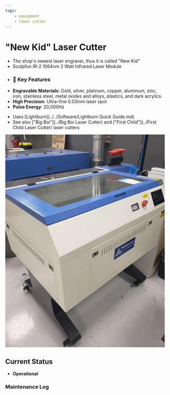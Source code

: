 ```yaml
---
tags:
    - equipment
    - laser cutter
---
```

# "New Kid"  Laser Cutter

* The shop's newest laser engraver, thus it is called "New Kid"
* Sculpfun IR-2 1064nm 2 Watt Infrared Laser Module
* ### 🔧 Key Features

- **Engravable Materials**: Gold, silver, platinum, copper, aluminum, zinc, iron, stainless steel, metal oxides and alloys, plastics, and dark acrylics.
- **High Precision**: Ultra-fine 0.03mm laser spot  
- **Pulse Energy**: 20,000Hz

* Uses [Lightburn](../../Software/Lightburn Quick Guide.md)
* See also ["Big Boi"](../Big Boi Laser Cutter) and ["First Child"](../First Child Laser Cutter) laser cutters

![ ](../images/lasercutters/new.kid.far.jpg)

## Current Status

- **Operational**
  
### Maintenance Log
